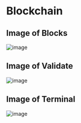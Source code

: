 # Blockchain
## Image of Blocks
![image](https://user-images.githubusercontent.com/97485065/180063319-2f00e616-8e65-491a-b69d-2d19b32074a3.png)

## Image of Validate
![image](https://user-images.githubusercontent.com/97485065/180063360-35f576be-1b03-4e34-808f-dce70db84a8b.png)

## Image of Terminal 
![image](https://user-images.githubusercontent.com/97485065/180063390-217c888f-dd92-4358-9c8f-53acddaecbf4.png)

